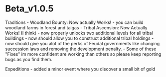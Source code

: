 # Beta_v1.0.5

Traditions
    - Woodland Bounty: Now actually Works!
        - you can build woodland farms in forest and taigas
    - Tribal Ascension: Now Actually Works! (I think)
        - now properly unlocks two additional levels for all tribal buildings
        - now should allow you to construct additional tribal holdings
        - now should give you alot of the perks of Feudal governments like changing succession laws and removing the development penalty.
        - Some of these "Fixes" im more confident are working than others so please keep reporting bugs as you find them.

Expeditions
    - added a minor event where you discover a small bit of gold